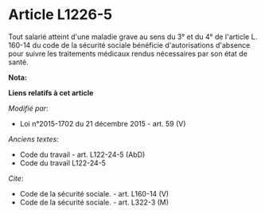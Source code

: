 # Article L1226-5

Tout salarié atteint d'une maladie grave au sens du 3° et du 4° de l'article L. 160-14 du code de la sécurité sociale
bénéficie d'autorisations d'absence pour suivre les traitements médicaux rendus nécessaires par son état de santé.

**Nota:**



**Liens relatifs à cet article**

_Modifié par_:

  - Loi n°2015-1702 du 21 décembre 2015 - art. 59 (V)

_Anciens textes_:

  - Code du travail - art. L122-24-5 (AbD)
  - Code du travail L122-24-5

_Cite_:

  - Code de la sécurité sociale. - art. L160-14 (V)
  - Code de la sécurité sociale. - art. L322-3 (M)
